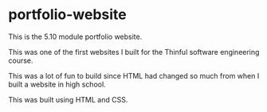 # portfolio-website
This is the 5.10 module portfolio website. 

This was one of the first websites I built for the Thinful software engineering course. 

This was a lot of fun to build since HTML had changed so much from when I built a website in high school. 

This was built using HTML and CSS. 
